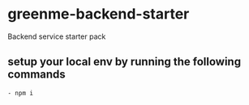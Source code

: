 # greenme-backend-starter

Backend service starter pack

## setup your local env by running the following commands

```bash
- npm i
```
